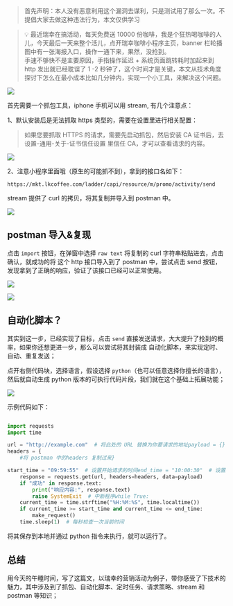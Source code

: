 > 首先声明：本人没有恶意利用这个漏洞去谋利，只是测试用了那么一次。不提倡大家去做这种违法行为，本文仅供学习

> 💡 最近瑞幸在搞活动，每天免费送 10000 份咖啡，我是个狂热喝咖啡的人儿，今天最后一天来整个活儿，点开瑞幸咖啡小程序主页，banner 栏轮播图中有一张海报入口，操作一通下来，果然，没抢到。  
> 手速不够快不是主要原因，手指操作延迟 + 系统页面跳转耗时加起来到 http 发出就已经耽误了 1 -2 秒钟了，这个时间才是关键，本文从技术角度探讨下怎么在最小成本比如几分钟内，实现一个小工具，来解决这个问题。

![](https://cdn.jsdelivr.net/gh/listener-He/images@default/202306021513432.png)

首先需要一个抓包工具，iphone 手机可以用 stream, 有几个注意点：

1、默认安装后是无法抓取 https 类型的，需要在设置里进行相关配置：

> 如果您要抓取 HTTPS 的请求，需要先启动抓包，然后安装 CA 证书后，去设置-通用-关于-证书信任设置 里信任 CA，才可以查看请求的内容。

![](https://p9-juejin.byteimg.com/tos-cn-i-k3u1fbpfcp/923893c1d0a9421b9f0a1bc63cf321a7~tplv-k3u1fbpfcp-zoom-in-crop-mark:1512:0:0:0.awebp?)

2、注意小程序里面哦（原生的可能抓不到），拿到的接口名如下：

`https://mkt.lkcoffee.com/ladder/capi/resource/m/promo/activity/send`

stream 提供了 curl 的拷贝，将其复制并导入到 postman 中。

![](https://cdn.jsdelivr.net/gh/listener-He/images@default/202306021523307.png)

## postman 导入&复现

点击 `import` 按钮，在弹窗中选择 `raw text` 将复制的 curl 字符串粘贴进去，点击确认，就成功的将 这个 http 接口导入到了 postman 中，尝试点击 send 按钮，发现拿到了正确的响应，验证了该接口已经可以正常使用。

![](https://cdn.jsdelivr.net/gh/listener-He/images@default/202306021522744.png)

![](https://p1-juejin.byteimg.com/tos-cn-i-k3u1fbpfcp/f96e756ed7ad4a6f83baac571d9e00e7~tplv-k3u1fbpfcp-zoom-in-crop-mark:1512:0:0:0.awebp?)

## 自动化脚本？

其实到这一步，已经实现了目标，点击 `send` 直接发送请求，大大提升了抢到的概率，如果你还想更进一步，那么可以尝试将其封装成 自动化脚本，来实现定时、自动、重复发送；

点开右侧代码块，选择语言，假设选择 `python`（也可以任意选择你擅长的语言），然后就自动生成 python 版本的可执行代码片段，我们就在这个基础上拓展功能；

![](https://cdn.jsdelivr.net/gh/listener-He/images@default/202306021521797.png)

示例代码如下：

```python

import requests
import time

url = "http://example.com"  # 将此处的 URL 替换为你要请求的地址payload = {}
headers = {
	#将 postman 中的headers 复制过来}

start_time = "09:59:55"  # 设置开始请求的时间end_time = "10:00:30"  # 设置结束请求的时间def make_request():
    response = requests.get(url, headers=headers, data=payload)
    if "成功" in response.text:
        print("响应内容:", response.text)
        raise SystemExit  # 中断程序while True:
    current_time = time.strftime("%H:%M:%S", time.localtime())
    if current_time >= start_time and current_time <= end_time:
        make_request()
    time.sleep(1)  # 每秒检查一次当前时间
```

将其保存到本地并通过 python 指令来执行，就可以运行了。

## 总结

用今天的午睡时间，写了这篇文，以瑞幸的营销活动为例子，带你感受了下技术的魅力，其中涉及到了抓包、自动化脚本、定时任务、请求策略、stream 和 postman 等知识；
